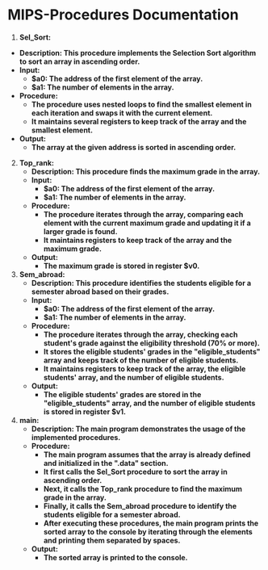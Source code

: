 # MIPS-Procedures Documentation

1. **Sel_Sort:**
- **Description: This procedure implements the Selection Sort algorithm to sort an array in ascending order.**
- **Input:**
    - **$a0: The address of the first element of the array.**
    - **$a1: The number of elements in the array.**
- **Procedure:**
    - **The procedure uses nested loops to find the smallest element in each iteration and swaps it with the current element.**
    - **It maintains several registers to keep track of the array and the smallest element.**
- **Output:**
    - **The array at the given address is sorted in ascending order.**
2. **Top_rank:**
    - **Description: This procedure finds the maximum grade in the array.**
    - **Input:**
        - **$a0: The address of the first element of the array.**
        - **$a1: The number of elements in the array.**
    - **Procedure:**
        - **The procedure iterates through the array, comparing each element with the current maximum grade and updating it if a larger grade is found.**
        - **It maintains registers to keep track of the array and the maximum grade.**
    - **Output:**
        - **The maximum grade is stored in register $v0.**
3. **Sem_abroad:**
    - **Description: This procedure identifies the students eligible for a semester abroad based on their grades.**
    - **Input:**
        - **$a0: The address of the first element of the array.**
        - **$a1: The number of elements in the array.**
    - **Procedure:**
        - **The procedure iterates through the array, checking each student's grade against the eligibility threshold (70% or more).**
        - **It stores the eligible students' grades in the "eligible_students" array and keeps track of the number of eligible students.**
        - **It maintains registers to keep track of the array, the eligible students' array, and the number of eligible students.**
    - **Output:**
        - **The eligible students' grades are stored in the "eligible_students" array, and the number of eligible students is stored in register $v1.**
4. **main:**
    - **Description: The main program demonstrates the usage of the implemented procedures.**
    - **Procedure:**
        - **The main program assumes that the array is already defined and initialized in the ".data" section.**
        - **It first calls the Sel_Sort procedure to sort the array in ascending order.**
        - **Next, it calls the Top_rank procedure to find the maximum grade in the array.**
        - **Finally, it calls the Sem_abroad procedure to identify the students eligible for a semester abroad.**
        - **After executing these procedures, the main program prints the sorted array to the console by iterating through the elements and printing them separated by spaces.**
    - **Output:**
        - **The sorted array is printed to the console.**
